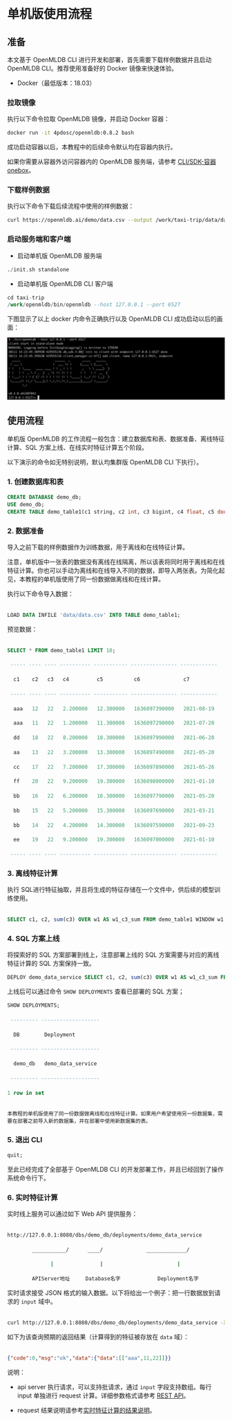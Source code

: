 # 单机版使用流程

## 准备

本文基于 OpenMLDB CLI 进行开发和部署，首先需要下载样例数据并且启动 OpenMLDB CLI。推荐使用准备好的 Docker 镜像来快速体验。

- Docker（最低版本：18.03）

### 拉取镜像

执行以下命令拉取 OpenMLDB 镜像，并启动 Docker 容器：

```bash
docker run -it 4pdosc/openmldb:0.8.2 bash
```

成功启动容器以后，本教程中的后续命令默认均在容器内执行。

如果你需要从容器外访问容器内的 OpenMLDB 服务端，请参考 [CLI/SDK-容器 onebox](../reference/ip_tips.md#clisdk-容器onebox)。

### 下载样例数据

执行以下命令下载后续流程中使用的样例数据：

```bash
curl https://openmldb.ai/demo/data.csv --output /work/taxi-trip/data/data.csv
```

### 启动服务端和客户端

- 启动单机版 OpenMLDB 服务端

```SQL
./init.sh standalone
```

- 启动单机版 OpenMLDB CLI 客户端

```SQL
cd taxi-trip
/work/openmldb/bin/openmldb --host 127.0.0.1 --port 6527
```

下图显示了以上 docker 内命令正确执行以及 OpenMLDB CLI 成功启动以后的画面：

![image-20220111142406534](./images/cli.png)

## 使用流程

单机版 OpenMLDB 的工作流程一般包含：建立数据库和表、数据准备、离线特征计算、SQL 方案上线、在线实时特征计算五个阶段。

以下演示的命令如无特别说明，默认均集群版 OpenMLDB CLI 下执行）。

### 1. 创建数据库和表

```sql
CREATE DATABASE demo_db;
USE demo_db;
CREATE TABLE demo_table1(c1 string, c2 int, c3 bigint, c4 float, c5 double, c6 timestamp, c7 date);
```

### 2. 数据准备

导入之前下载的样例数据作为训练数据，用于离线和在线特征计算。

注意，单机版中一张表的数据没有离线在线隔离，所以该表将同时用于离线和在线特征计算。你也可以手动为离线和在线导入不同的数据，即导入两张表。为简化起见，本教程的单机版使用了同一份数据做离线和在线计算。

执行以下命令导入数据：

```sql

LOAD DATA INFILE 'data/data.csv' INTO TABLE demo_table1;

```

预览数据：

```sql

SELECT * FROM demo_table1 LIMIT 10;

 ----- ---- ---- ---------- ----------- --------------- ------------

  c1    c2   c3   c4         c5          c6              c7

 ----- ---- ---- ---------- ----------- --------------- ------------

  aaa   12   22   2.200000   12.300000   1636097390000   2021-08-19

  aaa   11   22   1.200000   11.300000   1636097290000   2021-07-20

  dd    18   22   8.200000   18.300000   1636097990000   2021-06-20

  aa    13   22   3.200000   13.300000   1636097490000   2021-05-20

  cc    17   22   7.200000   17.300000   1636097890000   2021-05-26

  ff    20   22   9.200000   19.300000   1636098000000   2021-01-10

  bb    16   22   6.200000   16.300000   1636097790000   2021-05-20

  bb    15   22   5.200000   15.300000   1636097690000   2021-03-21

  bb    14   22   4.200000   14.300000   1636097590000   2021-09-23

  ee    19   22   9.200000   19.300000   1636097000000   2021-01-10

 ----- ---- ---- ---------- ----------- --------------- ------------

```

### 3. 离线特征计算

执行 SQL进行特征抽取，并且将生成的特征存储在一个文件中，供后续的模型训练使用。

```sql

SELECT c1, c2, sum(c3) OVER w1 AS w1_c3_sum FROM demo_table1 WINDOW w1 AS (PARTITION BY demo_table1.c1 ORDER BY demo_table1.c6 ROWS BETWEEN 2 PRECEDING AND CURRENT ROW) INTO OUTFILE '/tmp/feature.csv';

```

### 4. SQL 方案上线

将探索好的 SQL 方案部署到线上，注意部署上线的 SQL 方案需要与对应的离线特征计算的 SQL 方案保持一致。

```sql
DEPLOY demo_data_service SELECT c1, c2, sum(c3) OVER w1 AS w1_c3_sum FROM demo_table1 WINDOW w1 AS (PARTITION BY demo_table1.c1 ORDER BY demo_table1.c6 ROWS BETWEEN 2 PRECEDING AND CURRENT ROW);
```

上线后可以通过命令 `SHOW DEPLOYMENTS` 查看已部署的 SQL 方案；

```sql
SHOW DEPLOYMENTS;

 --------- -------------------

  DB        Deployment

 --------- -------------------

  demo_db   demo_data_service

 --------- -------------------

1 row in set

```

```{note}

本教程的单机版使用了同一份数据做离线和在线特征计算。如果用户希望使用另一份数据集，需要在部署之前导入新的数据集，并在部署中使用新数据集的表。

```

### 5. 退出 CLI

```sql
quit;
```

至此已经完成了全部基于 OpenMLDB CLI 的开发部署工作，并且已经回到了操作系统命令行下。

### 6. 实时特征计算

实时线上服务可以通过如下 Web API 提供服务：

```bash

http://127.0.0.1:8080/dbs/demo_db/deployments/demo_data_service

​        ___________/      ____/              _____________/

​              |               |                        |

​        APIServer地址     Database名字            Deployment名字

```

实时请求接受 JSON 格式的输入数据。以下将给出一个例子：把一行数据放到请求的 `input` 域中。

```bash

curl http://127.0.0.1:8080/dbs/demo_db/deployments/demo_data_service -X POST -d'{"input": [["aaa", 11, 22, 1.2, 1.3, 1635247427000, "2021-05-20"]]}'

```

如下为该查询预期的返回结果（计算得到的特征被存放在 `data` 域）：

```json

{"code":0,"msg":"ok","data":{"data":[["aaa",11,22]]}}

```

说明：

- api server 执行请求，可以支持批请求，通过 `input` 字段支持数组。每行 input 单独进行 request 计算。详细参数格式请参考 [REST API](../quickstart/sdk/rest_api.md)。

- request 结果说明请参考[实时特征计算的结果说明](../quickstart/openmldb_quickstart.md#实时特征计算的结果说明)。